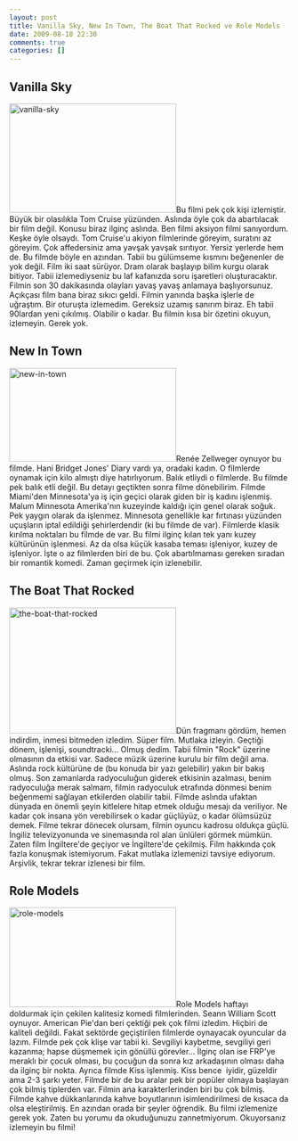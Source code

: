 ```yaml
---
layout: post
title: Vanilla Sky, New In Town, The Boat That Rocked ve Role Models
date: 2009-08-18 22:30
comments: true
categories: []
---
```

<div id="_mcePaste" style="position: absolute; left: -10000px; top: 0px; width: 1px; height: 1px; overflow-x: hidden; overflow-y: hidden;">Vanilla Sky</div>
<div id="_mcePaste" style="position: absolute; left: -10000px; top: 0px; width: 1px; height: 1px; overflow-x: hidden; overflow-y: hidden;">New In Town</div>
<div id="_mcePaste" style="position: absolute; left: -10000px; top: 0px; width: 1px; height: 1px; overflow-x: hidden; overflow-y: hidden;">The Boat That Rocked</div>
<div id="_mcePaste" style="position: absolute; left: -10000px; top: 0px; width: 1px; height: 1px; overflow-x: hidden; overflow-y: hidden;">Role Models</div>
<h2>Vanilla Sky</h2>
<a href="http://onurbaykal.com.tr/wp-content/uploads/2009/08/vanilla-sky.jpg"><img class="alignleft size-medium wp-image-1194" title="vanilla-sky" src="http://onurbaykal.com.tr/wp-content/uploads/2009/08/vanilla-sky-300x196.jpg" alt="vanilla-sky" width="300" height="196" /></a>Bu filmi pek çok kişi izlemiştir. Büyük bir olasılıkla Tom Cruise yüzünden. Aslında öyle çok da abartılacak bir film değil. Konusu biraz ilginç aslında. Ben filmi aksiyon filmi sanıyordum. Keşke öyle olsaydı. Tom Cruise'u akiyon filmlerinde göreyim, suratını az göreyim. Çok affedersiniz ama yavşak yavşak sırıtıyor. Yersiz yerlerde hem de. Bu filmde böyle en azından. Tabii bu gülümseme kısmını beğenenler de yok değil. Film iki saat sürüyor. Dram olarak başlayıp bilim kurgu olarak bitiyor. Tabii izlemediyseniz bu laf kafanızda soru işaretleri oluşturacaktır. Filmin son 30 dakikasında olayları yavaş yavaş anlamaya başlıyorsunuz. Açıkçası film bana biraz sıkıcı geldi. Filmin yanında başka işlerle de uğraştım. Bir oturuşta izlemedim. Gereksiz uzamış sanırım biraz. Eh tabii 90lardan yeni çıkılmış. Olabilir o kadar. Bu filmin kısa bir özetini okuyun, izlemeyin. Gerek yok.
<h2>New In Town</h2>
<a href="http://onurbaykal.com.tr/wp-content/uploads/2009/08/new-in-town.jpg"><img class="alignright size-medium wp-image-1195" title="new-in-town" src="http://onurbaykal.com.tr/wp-content/uploads/2009/08/new-in-town-300x168.jpg" alt="new-in-town" width="300" height="168" /></a>Renée Zellweger oynuyor bu filmde. Hani Bridget Jones' Diary vardı ya, oradaki kadın. O filmlerde oynamak için kilo almıştı diye hatırlıyorum. Balık etliydi o filmlerde. Bu filmde pek balık etli değil. Bu detayı geçtikten sonra filme dönebilirim. Filmde Miami'den Minnesota'ya iş için geçici olarak giden bir iş kadını işlenmiş. Malum Minnesota Amerika'nın kuzeyinde kaldığı için genel olarak soğuk. Pek yaygın olarak da işlenmez. Minnesota genellikle kar fırtınası yüzünden uçuşların iptal edildiği şehirlerdendir (ki bu filmde de var). Filmlerde klasik kırılma noktaları bu filmde de var. Bu filmi ilginç kılan tek yanı kuzey kültürünün işlenmesi. Az da olsa küçük kasaba teması işleniyor, kuzey de işleniyor. İşte o az filmlerden biri de bu. Çok abartılmaması gereken sıradan bir romantik komedi. Zaman geçirmek için izlenebilir.
<h2>The Boat That Rocked</h2>
<a href="http://onurbaykal.com.tr/wp-content/uploads/2009/08/the-boat-that-rocked.jpg"><img class="alignleft size-medium wp-image-1197" title="the-boat-that-rocked" src="http://onurbaykal.com.tr/wp-content/uploads/2009/08/the-boat-that-rocked-300x226.jpg" alt="the-boat-that-rocked" width="300" height="226" /></a>Dün fragmanı gördüm, hemen indirdim, inmesi bitmeden izledim. Süper film. Mutlaka izleyin. Geçtiği dönem, işlenişi, soundtracki... Olmuş dedim. Tabii filmin "Rock" üzerine olmasının da etkisi var. Sadece müzik üzerine kurulu bir film değil ama. Aslında rock kültürüne de (bu konuda bir yazı gelebilir) yakın bir bakış olmuş. Son zamanlarda radyoculuğun giderek etkisinin azalması, benim radyoculuğa merak salmam, filmin radyoculuk etrafında dönmesi benim beğenmemi sağlayan etkilerden olabilir tabii. Filmde aslında ufaktan dünyada en önemli şeyin kitlelere hitap etmek olduğu mesajı da veriliyor. Ne kadar çok insana yön verebilirsek o kadar güçlüyüz, o kadar ölümsüzüz demek. Filme tekrar dönecek olursam, filmin oyuncu kadrosu oldukça güçlü. İngiliz televizyonunda ve sinemasında rol alan ünlüleri görmek mümkün. Zaten film İngiltere'de geçiyor ve İngiltere'de çekilmiş. Film hakkında çok fazla konuşmak istemiyorum. Fakat mutlaka izlemenizi tavsiye ediyorum. Arşivlik, tekrar tekrar izlenesi bir film.
<h2>Role Models</h2>
<a href="http://onurbaykal.com.tr/wp-content/uploads/2009/08/role-models.jpg"><img class="alignright size-medium wp-image-1199" title="role-models" src="http://onurbaykal.com.tr/wp-content/uploads/2009/08/role-models-300x179.jpg" alt="role-models" width="300" height="179" /></a>Role Models haftayı doldurmak için çekilen kalitesiz komedi filmlerinden. Seann William Scott oynuyor. American Pie'dan beri çektiği pek çok filmi izledim. Hiçbiri de kaliteli değildi. Fakat sektörde geçiştirilen filmlerde oynayacak oyuncular da lazım. Filmde pek çok klişe var tabii ki. Sevgiliyi kaybetme, sevgiliyi geri kazanma; hapse düşmemek için gönüllü görevler... İlginç olan ise FRP'ye meraklı bir çocuk olması, bu çocuğun da sonra kız arkadaşının olması daha da ilginç bir nokta. Ayrıca filmde Kiss işlenmiş. Kiss bence  iyidir, güzeldir ama 2-3 şarkı yeter. Filmde bir de bu aralar pek bir popüler olmaya başlayan çok bilmiş tiplerden var. Filmin ana karakterlerinden biri bu çok bilmiş. Filmde kahve dükkanlarında kahve boyutlarının isimlendirilmesi de kısaca da olsa eleştirilmiş. En azından orada bir şeyler öğrendik. Bu filmi izlemenize gerek yok. Zaten bu yorumu da okuduğunuzu zannetmiyorum. Okuyorsanız izlemeyin bu filmi!
